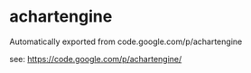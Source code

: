 # achartengine
Automatically exported from code.google.com/p/achartengine

see:
https://code.google.com/p/achartengine/
